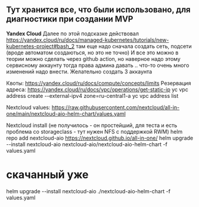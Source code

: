 ## Тут хранится все, что были использовано, для диагностики при создании MVP  

**Yandex Cloud**
Далее по этой подсказке действовал
https://yandex.cloud/ru/docs/managed-kubernetes/tutorials/new-kubernetes-project#bash_2
там еще надо сначала создать сеть, подсети (вроде автоматом создаються, но это не точно)
 И все это можно в теории можно сделать через github action, но наверное надо этому сервисному аккаунту тогда права админа давать .. что-то очень много изменений надо внести.
Желательно создать 3 аккаунта

Квоты: https://yandex.cloud/ru/docs/compute/concepts/limits
Резервация адреса: https://yandex.cloud/ru/docs/vpc/operations/get-static-ip
yc vpc address create --external-ipv4 zone=ru-central1-a
yc vpc address list


Nextcloud values:
https://raw.githubusercontent.com/nextcloud/all-in-one/main/nextcloud-aio-helm-chart/values.yaml

Nextcloud install (не получилось - он простейший, для теста и есть проблема со storageclass - тут нужен NFS с поддержкой RWM)
helm repo add nextcloud-aio https://nextcloud.github.io/all-in-one/
helm upgrade --install nextcloud-aio nextcloud-aio/nextcloud-aio-helm-chart -f values.yaml
# скачанный уже
helm upgrade --install nextcloud-aio ./nextcloud-aio-helm-chart -f values.yaml
